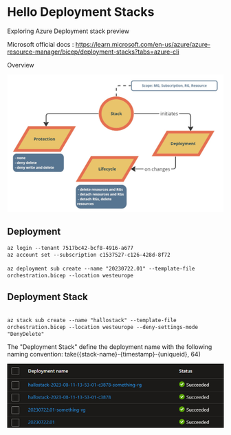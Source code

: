 # Hello Deployment Stacks

Exploring Azure Deployment stack preview

Microsoft official docs : https://learn.microsoft.com/en-us/azure/azure-resource-manager/bicep/deployment-stacks?tabs=azure-cli

Overview

![](imgs/StackOverview.jpg)

## Deployment

```
az login --tenant 7517bc42-bcf8-4916-a677
az account set --subscription c1537527-c126-428d-8f72

az deployment sub create --name "20230722.01" --template-file orchestration.bicep --location westeurope

```


## Deployment Stack

```

az stack sub create --name "hallostack" --template-file orchestration.bicep --location westeurope --deny-settings-mode "DenyDelete"

```

The "Deployment Stack" define the deployment name with the following naming convention: take({stack-name}-{timestamp}-{uniqueid}, 64)

![](imgs/DeploymentsVsStack.jpg)

